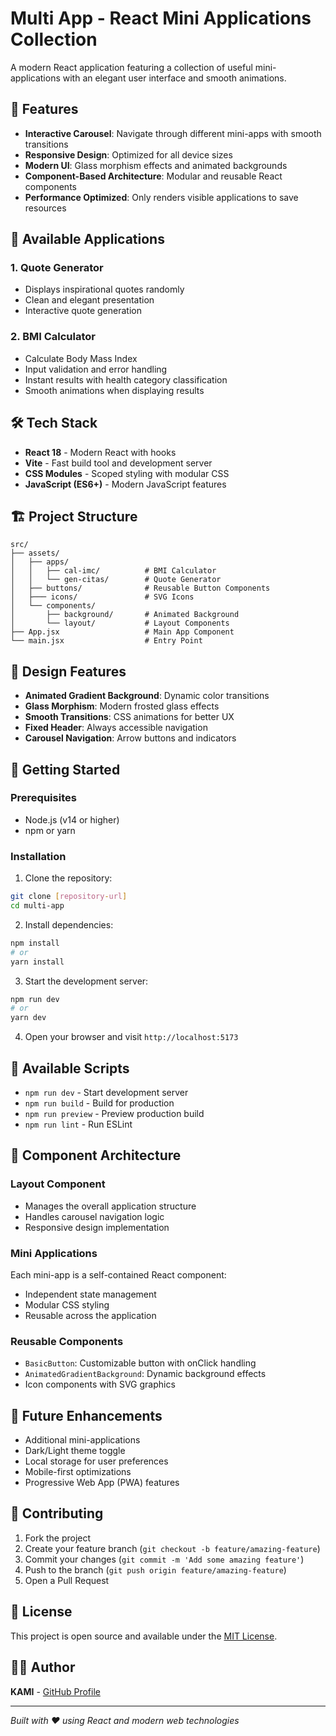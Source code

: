 # Multi App - React Mini Applications Collection

A modern React application featuring a collection of useful mini-applications with an elegant user interface and smooth animations.

## 🚀 Features

- **Interactive Carousel**: Navigate through different mini-apps with smooth transitions
- **Responsive Design**: Optimized for all device sizes
- **Modern UI**: Glass morphism effects and animated backgrounds
- **Component-Based Architecture**: Modular and reusable React components
- **Performance Optimized**: Only renders visible applications to save resources

## 📱 Available Applications

### 1. Quote Generator
- Displays inspirational quotes randomly
- Clean and elegant presentation
- Interactive quote generation

### 2. BMI Calculator
- Calculate Body Mass Index
- Input validation and error handling
- Instant results with health category classification
- Smooth animations when displaying results

## 🛠️ Tech Stack

- **React 18** - Modern React with hooks
- **Vite** - Fast build tool and development server
- **CSS Modules** - Scoped styling with modular CSS
- **JavaScript (ES6+)** - Modern JavaScript features

## 🏗️ Project Structure

```
src/
├── assets/
│   ├── apps/
│   │   ├── cal-imc/          # BMI Calculator
│   │   └── gen-citas/        # Quote Generator
│   ├── buttons/              # Reusable Button Components
│   ├─── icons/               # SVG Icons
│   └── components/
│       ├── background/       # Animated Background
│       └── layout/           # Layout Components
├── App.jsx                   # Main App Component
└── main.jsx                  # Entry Point
```

## 🎨 Design Features

- **Animated Gradient Background**: Dynamic color transitions
- **Glass Morphism**: Modern frosted glass effects
- **Smooth Transitions**: CSS animations for better UX
- **Fixed Header**: Always accessible navigation
- **Carousel Navigation**: Arrow buttons and indicators

## 🚀 Getting Started

### Prerequisites
- Node.js (v14 or higher)
- npm or yarn

### Installation

1. Clone the repository:
```bash
git clone [repository-url]
cd multi-app
```

2. Install dependencies:
```bash
npm install
# or
yarn install
```

3. Start the development server:
```bash
npm run dev
# or
yarn dev
```

4. Open your browser and visit `http://localhost:5173`

## 🔧 Available Scripts

- `npm run dev` - Start development server
- `npm run build` - Build for production
- `npm run preview` - Preview production build
- `npm run lint` - Run ESLint

## 📁 Component Architecture

### Layout Component
- Manages the overall application structure
- Handles carousel navigation logic
- Responsive design implementation

### Mini Applications
Each mini-app is a self-contained React component:
- Independent state management
- Modular CSS styling
- Reusable across the application

### Reusable Components
- `BasicButton`: Customizable button with onClick handling
- `AnimatedGradientBackground`: Dynamic background effects
- Icon components with SVG graphics

## 🎯 Future Enhancements

- Additional mini-applications
- Dark/Light theme toggle
- Local storage for user preferences
- Mobile-first optimizations
- Progressive Web App (PWA) features

## 🤝 Contributing

1. Fork the project
2. Create your feature branch (`git checkout -b feature/amazing-feature`)
3. Commit your changes (`git commit -m 'Add some amazing feature'`)
4. Push to the branch (`git push origin feature/amazing-feature`)
5. Open a Pull Request

## 📄 License

This project is open source and available under the [MIT License](LICENSE).

## 👨‍💻 Author

**KAMI** - [GitHub Profile](https://github.com/Kamiiuwu)

---

*Built with ❤️ using React and modern web technologies*
